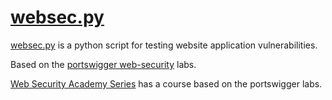 # [websec.py](https://github.com/z3r0r3za/websec/blob/main/src/websec.py)

[websec.py](https://github.com/z3r0r3za/websec/blob/main/src/websec.py) is a python script for testing website application vulnerabilities.

Based on the [portswigger web-security](https://portswigger.net/web-security/all-labs) labs.

[Web Security Academy Series](https://academy.ranakhalil.com/courses/) has a course based on the portswigger labs.
